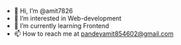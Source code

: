 - 👋 Hi, I’m @amit7826
- 👀 I’m interested in Web-development 
- 🌱 I’m currently learning Frontend
- 📫 How to reach me  at pandeyamit854602@gmail.com

<!---
amit7826/amit7826 is a ✨ special ✨ repository because its `README.md` (this file) appears on your GitHub profile.
You can click the Preview link to take a look at your changes.
--->
